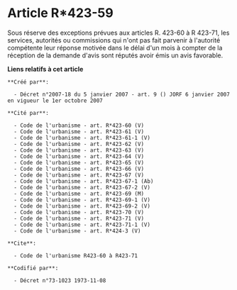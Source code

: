 # Article R*423-59

Sous réserve des exceptions prévues aux articles R. 423-60 à R 423-71, les services, autorités ou commissions qui n'ont pas
fait parvenir à l'autorité compétente leur réponse motivée dans le délai d'un mois à compter de la réception de la demande
d'avis sont réputés avoir émis un avis favorable.

**Liens relatifs à cet article**

	**Créé par**:

	  - Décret n°2007-18 du 5 janvier 2007 - art. 9 () JORF 6 janvier 2007 en vigueur le 1er octobre 2007

	**Cité par**:

	  - Code de l'urbanisme - art. R*423-60 (V)
	  - Code de l'urbanisme - art. R*423-61 (V)
	  - Code de l'urbanisme - art. R*423-61-1 (V)
	  - Code de l'urbanisme - art. R*423-62 (V)
	  - Code de l'urbanisme - art. R*423-63 (V)
	  - Code de l'urbanisme - art. R*423-64 (V)
	  - Code de l'urbanisme - art. R*423-65 (V)
	  - Code de l'urbanisme - art. R*423-66 (V)
	  - Code de l'urbanisme - art. R*423-67 (V)
	  - Code de l'urbanisme - art. R*423-67-1 (Ab)
	  - Code de l'urbanisme - art. R*423-67-2 (V)
	  - Code de l'urbanisme - art. R*423-69 (M)
	  - Code de l'urbanisme - art. R*423-69-1 (V)
	  - Code de l'urbanisme - art. R*423-69-2 (V)
	  - Code de l'urbanisme - art. R*423-70 (V)
	  - Code de l'urbanisme - art. R*423-71 (V)
	  - Code de l'urbanisme - art. R*423-71-1 (V)
	  - Code de l'urbanisme - art. R*424-3 (V)

	**Cite**:

	  - Code de l'urbanisme R423-60 à R423-71

	**Codifié par**:

	  - Décret n°73-1023 1973-11-08
